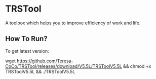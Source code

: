 # TRSTool
A toolbox which helps you to improve efficiency of work and life.

## How To Run?

To get latest version:

wget https://github.com/Teresa-CoCo/TRSTool/releases/download/V5.5L/TRSToolV5.5L && chmod +x TRSToolV5.5L && ./TRSToolV5.5L
